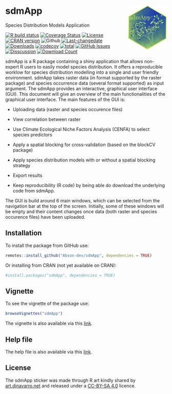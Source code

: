 # sdmApp <img src="inst/docs/Logo_sdmApp.png" align="right" width="120" />
 Species Distribution Models Application

<!--[![Build Status](https://travis-ci.com/Abson-dev/sdmApp.svg?branch=master)](https://travis-ci.com/Abson-dev/sdmApp)
[![Travis build status](https://travis-ci.com/Abson-dev/sdmApp.svg?branch=master)](https://travis-ci.com/Abson-dev/sdmApp)-->
[![R build status](https://github.com/rstudio/sdmApp/workflows/R-CMD-check/badge.svg)](https://github.com/rstudio/sdmApp/actions)
[![Coverage Status](https://coveralls.io/repos/github/Abson-dev/sdmApp/badge.svg?branch=master)](https://coveralls.io/github/Abson-dev/sdmApp?branch=master)
[![License](https://img.shields.io/badge/license-GPL--3-blue.svg)](https://www.gnu.org/licenses/gpl-3.0.en.html)
[![CRAN version](https://www.r-pkg.org/badges/version/sdmApp)](https://CRAN.R-project.org/package=sdmApp)
![Github](https://img.shields.io/badge/Github-0.0.1-green.svg)
[![Last-changedate](https://img.shields.io/github/last-commit/Abson-dev/sdmApp.svg)](https://github.com/Abson-dev/sdmApp/commits/master)
[![Downloads](http://cranlogs.r-pkg.org/badges/sdmApp)](https://CRAN.R-project.org/package=sdmApp)
[![codecov](https://codecov.io/gh/Abson-dev/sdmApp/branch/master/graph/badge.svg)](https://codecov.io/gh/Abson-dev/sdmApp)
[![total](http://cranlogs.r-pkg.org/badges/grand-total/sdmApp)](https://www.rpackages.io/package/sdmApp)
[![GitHub Issues](https://img.shields.io/github/issues/Abson-dev/sdmApp.svg
)](https://github.com/Abson-dev/sdmApp/issues)
[![Disscussion](https://img.shields.io/badge/chat-wechat-brightgreen?style=flat)](./README.md#disscussiongroup)
[![Download Count](https://img.shields.io/github/downloads/Abson-dev/sdmApp/total.svg?style=for-the-badge)](https://github.com/Abson-dev/sdmApp/releases)
<!--[![DOI](https://zenodo.org/badge/116337503.svg)](https://zenodo.org/badge/latestdoi/116337503) -->


sdmApp is a R package containing a shiny application that allows non-expert R users to easily model species distribution. It offers a reproducible worklow for species distribution modelling into a single and user friendly environment. sdmApp takes raster data (in format supported by the raster package) and species occurrence data (several format supported) as input argument. The sdmApp provides an interactive, graphical user interface (GUI). This document will give an overview of the main functionalities of the graphical user interface. The main features of the GUI is:

* Uploading data (raster and species occurence files)
* View correlation between raster
* Use Climate Ecological Niche Factors Analysis (CENFA) to select species predictors
* Apply a spatial blocking for cross-validation (based on the blockCV package)
* Apply species distribution models with or without a spatial blocking strategy 

* Export results
* Keep reproducibility (R code) by being able do download the underlying code from sdmApp.

 The GUI is build around 6 main windows, which can be selected from the navigation bar at the top of the screen. Initially, some of these windows will be empty and their content changes once data (both raster and species occurence files) have been uploaded.
 
 
 ## Installation
To install the package from GitHub use:

```r
remotes::install_github("Abson-dev/sdmApp", dependencies = TRUE)
```
Or installing from CRAN (not yet available on CRAN):

```r
#install.packages("sdmApp", dependencies = TRUE)
```

## Vignette
To see the vignette of the package use:

```r
browseVignettes("sdmApp")
```
The vignette is also available via this [link](https://github.com/Abson-dev/sdmApp/blob/master/sdmApp_github.md).


## Help file

The help file is also available via this [link](https://github.com/Abson-dev/sdmApp/blob/master/doc/sdm.html).

## License

The sdmApp sticker was made through R art kindly shared by [art.djnavarro.net](art.djnavarro.net) and released under a [CC-BY-SA 4.0](https://www.donneesquebec.ca/fr/licence/) licence.


